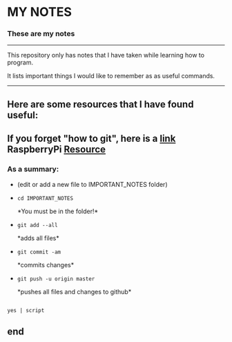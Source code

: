 # MY NOTES

### These are my notes

---

This repository only has notes that I have taken while
learning how to program.

It lists important things I would like to remember as
as useful commands.

---
## Here are some resources that I have found useful:

If you forget "how to git", here is a [link](https://www.raspberrypi.org/learning/getting-started-with-git/worksheet/)
RaspberryPi [Resource](https://www.raspberrypi.org/documentation/remote-access/ssh/passwordless.md)
---

### As a summary:
* (edit or add a new file to IMPORTANT_NOTES folder)
* <pre><code>cd IMPORTANT_NOTES</pre></code>     *You must be in the folder!*
* <pre><code>git add --all</pre></code>			*adds all files*
* <pre><code>git commit -am</pre></code>		*commits changes*
* <pre><code>git push -u origin master</pre></code>	*pushes all files and changes to github*

<pre><code>
yes | script </code></pre>

end
---

